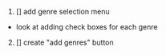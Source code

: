 

1. [] add genre selection menu
 - look at adding check boxes for each genre
 
2. [] create "add genres" button